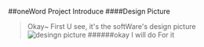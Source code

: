 ##oneWord Project Introduce
####Design Picture
>Okay~ First U see, it's the softWare's design picture
![desingn picture](https://github.com/mgoofyy/oneWord/design.png)
######okay I will do For it






